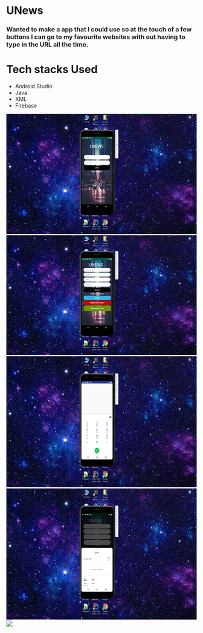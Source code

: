 # UNews
<h3>Wanted to make a app that I could use so at the touch of a few buttons I can go to my favourite websites with out having to type in the URL all the time.</h3>
<h1>Tech stacks Used</h1>
<ul>
 <li>Android Studio</li>
 <li>Java</li>
 <li>XML</li>
 <li>Firebase</li>
</ul>
<img src="UNews Login Screen.png">
<img src="UNews Register Screen.png">
<img src="UNews Make a call Screen.png">
<img src="UNews Share Screen.png">
<img src="UNews Email Screen.png">



